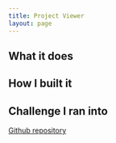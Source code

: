 ```yaml
---
title: Project Viewer
layout: page
---
```



## What it does

## How I built it

## Challenge I ran into


[Github repository](https://github.com/Beclapp/ProjectViewer)
